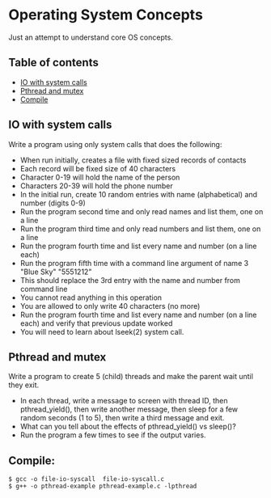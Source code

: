 # Operating System Concepts
Just an attempt to understand core OS concepts.
## Table of contents
* [IO with system calls](#io-with-system-calls)
* [Pthread and mutex](#pthread-and-mutex)
* [Compile](#compile)

## IO with system calls
Write a program using only system calls that does the following:
* When run initially, creates a file with fixed sized records of contacts
* Each record will be fixed size of 40 characters
* Character 0-19 will hold the name of the person
* Characters 20-39 will hold the phone number
* In the initial run, create 10 random entries with name (alphabetical) and number (digits 0-9)
* Run the program second time and only read names and list them, one on a line
* Run the program third time and only read numbers and list them, one on a line
* Run the program fourth time and list every name and number (on a line each)
* Run the program fifth time with a command line argument of name 3 "Blue Sky" "5551212"
* This should replace the 3rd entry with the name and number from command line
* You cannot read anything in this operation
* You are allowed to only write 40 characters (no more)
* Run the program fourth time and list every name and number (on a line each) and verify that previous update worked
* You will need to learn about lseek(2) system call.

## Pthread and mutex
Write a program to create 5 (child) threads and make the parent wait until they exit.
* In each thread, write a message to screen with thread ID, then pthread_yield(), then write another message, then sleep for a few random seconds (1 to 5), then write a third message and exit.
* What can you tell about the effects of pthread_yield() vs sleep()?
* Run the program a few times to see if the output varies.
	
## Compile:

```
$ gcc -o file-io-syscall  file-io-syscall.c
$ g++ -o pthread-example pthread-example.c -lpthread
```


